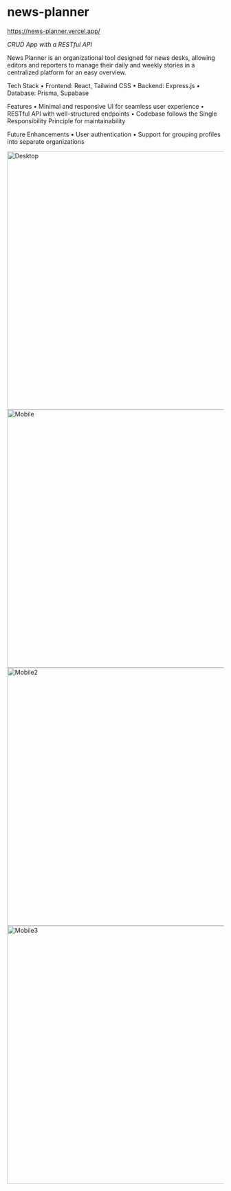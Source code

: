 # news-planner
https://news-planner.vercel.app/

_CRUD App with a RESTful API_

News Planner is an organizational tool designed for news desks, allowing editors and reporters to manage their daily and weekly stories in a centralized platform for an easy overview.

Tech Stack
	•	Frontend: React, Tailwind CSS
	•	Backend: Express.js
	•	Database: Prisma, Supabase

Features
	•	Minimal and responsive UI for seamless user experience
	•	RESTful API with well-structured endpoints
	•	Codebase follows the Single Responsibility Principle for maintainability

Future Enhancements
	•	User authentication
	•	Support for grouping profiles into separate organizations

<img width="600" alt="Desktop" src="https://github.com/user-attachments/assets/b3b3b9d2-9627-4644-a429-8f1d2a346ba7" />
<img width="600" alt="Mobile" src="https://github.com/user-attachments/assets/8f722e43-ed1c-45ab-b0bf-00a0e78382cc" />
<img width="600" alt="Mobile2" src="https://github.com/user-attachments/assets/ac9a773c-ca1d-4ed4-b237-9800e96892c2" />
<img width="600" alt="Mobile3" src="https://github.com/user-attachments/assets/a86531e0-3161-4fab-8e3b-3e1001bed0d2" />

